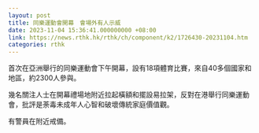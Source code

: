 ```yaml
---
layout: post
title: 同樂運動會開幕　會場外有人示威
date: 2023-11-04 15:36:41.000000000 +08:00
link: https://news.rthk.hk/rthk/ch/component/k2/1726430-20231104.htm
categories: rthk
---
```


首次在亞洲舉行的同樂運動會下午開幕，設有18項體育比賽，來自40多個國家和地區，約2300人參與。

幾名關注人士在開幕禮場地附近拉起橫額和擺設易拉架，反對在港舉行同樂運動會，批評是荼毒未成年人心智和破壞傳統家庭價值觀。

有警員在附近戒備。
